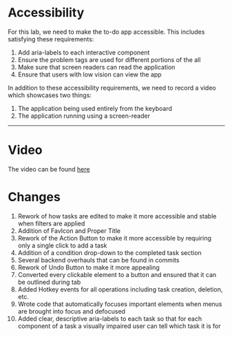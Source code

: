 # Accessibility

For this lab, we need to make the to-do app
accessible. This includes satisfying these requirements:

1. Add aria-labels to each interactive component
2. Ensure the problem tags are used for different portions of the all
3. Make sure that screen readers can read the application
4. Ensure that users with low vision can view the app

In addition to these accessibility requirements,
we need to record a video which showcases two things:
1. The application being used entirely from the keyboard
2. The application running using a screen-reader

---------------------------------------------------------
# Video
The video can be found [here](https://www.youtube.com/watch?v=jf4MoXNucXs)
# Changes

1. Rework of how tasks are edited to make it more accessible and stable when filters are applied
2. Addition of FavIcon and Proper Title
3. Rework of the Action Button to make it more accessible by requiring only a single click to add a task
4. Addition of a condition drop-down to the completed task section
5. Several backend overhauls that can be found in commits
6. Rework of Undo Button to make it more appealing
7. Converted every clickable element to a button and ensured that it can be outlined during tab
8. Added Hotkey events for all operations including task creation, deletion, etc.
9. Wrote code that automatically focuses important elements when menus are brought into focus and defocused 
10. Added clear, descriptive aria-labels to each task so that for each component of a task a visually impaired user can tell which task it is for



